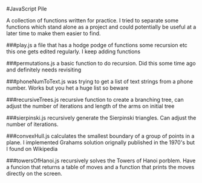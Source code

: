#JavaScript Pile

A collection of functions written for practice. I tried to separate some 
functions which stand alone as a project and could potentially be useful
at a later time to make them easier to find.


###play.js
a file that has a hodge podge of functions some recursion etc	this one gets edited regularly.  I keep adding functions

###permutations.js
a basic function to do recursion.  Did this some time	ago and definitely needs revisiting

###phoneNumToText.js
was trying to get a list of text strings from a phone	number.  Works but you het a huge list so beware

###recursiveTrees.js
recursive function to create a branching tree, can adjust the number of iterations and length of the arms on initial tree

###sierpinski.js
recursively generate the Sierpinski triangles.  Can adjust the number of iterations.

###convexHull.js
calculates the smallest boundary of a group of points in a plane.  I implemented Grahams solution orignally published in  the 1970's but I found on Wikipedia

###towersOfHanoi.js
recursively solves the Towers of Hanoi porblem.  Have a funcion that returns a table of moves and a function that prints the moves directly on the screen.

 
